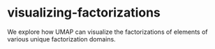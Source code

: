 # visualizing-factorizations
We explore how UMAP can visualize the factorizations of elements of various unique factorization domains.
